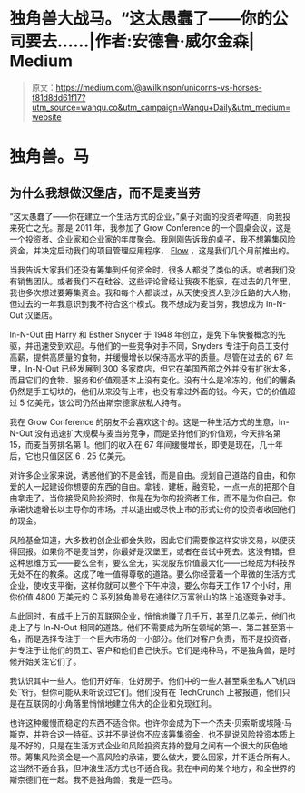 # 独角兽大战马。“这太愚蠢了——你的公司要去……|作者:安德鲁·威尔金森| Medium

> 原文：<https://medium.com/@awilkinson/unicorns-vs-horses-f81d8dd61f17?utm_source=wanqu.co&utm_campaign=Wanqu+Daily&utm_medium=website>

# 独角兽。马

## 为什么我想做汉堡店，而不是麦当劳

“这太愚蠢了——你在建立一个生活方式的企业，”桌子对面的投资者啐道，向我投来死亡之光。那是 2011 年，我参加了 Grow Conference 的一个圆桌会议，这是一个投资者、企业家和企业家的年度聚会。我刚刚告诉我的桌子，我不想筹集风险资金，并决定启动我们的项目管理应用程序， [Flow](http://www.getflow.com) ，这是我们几个月前推出的。

当我告诉大家我们还没有筹集到任何资金时，很多人都说了类似的话。或者我们没有销售团队。或者我们不在硅谷。这些评论曾经让我夜不能寐，在过去的几年里，我也多次想过要筹集资金。我和每个人都谈过，从天使投资人到沙丘路的大人物，但过去的一年我意识到我不符合这个模式。我不想成为麦当劳，我想成为 In-N-Out 汉堡店。

In-N-Out 由 Harry 和 Esther Snyder 于 1948 年创立，是免下车快餐概念的先驱，并迅速受到欢迎。与他们的一些竞争对手不同，Snyders 专注于向员工支付高薪，提供高质量的食物，并缓慢增长以保持高水平的质量。尽管在过去的 67 年里，In-N-Out 已经发展到 300 多家商店，但它在美国西部之外并没有扩张太多，而且它们的食物、服务和价值观基本上没有变化。没有什么是冷冻的，他们的薯条仍然是手工切块的，他们从来没有上市，也没有拿过外面的钱。今天，它的价值超过 5 亿美元，该公司仍然由斯奈德家族私人持有。

我在 Grow Conference 的朋友不会喜欢这个的。这是一种生活方式的生意，In-N-Out 没有迅速扩大规模与麦当劳竞争，而是坚持他们的价值观，今天排名第 15，而麦当劳排名第 1。他们的收入在 67 年间缓慢增长，即使是现在，几十年后，它也只值区区 6 . 25 亿美元。

对许多企业家来说，诱惑他们的不是金钱，而是自由。规划自己道路的自由，和你爱的人一起建设你想要的东西的自由。拿钱，建板，融资轮，一点一点的把那个自由拿走了。当你接受风险投资时，你是在为你的投资者工作，而不是为你自己。你承诺快速增长以主导你的市场，并以退出或尽快上市的形式让你的投资者收回他们的现金。

风险基金知道，大多数初创企业都会失败，因此它们需要像这样安排交易，以便获得回报。如果你不是麦当劳，你最好是汉堡王，或者在尝试中死去。这没有错，但这种思维方式——要么全有，要么全无，实现股东价值最大化——已经成为科技界无处不在的教条。这成了唯一值得尊敬的道路。要么你经营着一个卑微的生活方式企业，使收支平衡，这样你就可以整个下午冲浪，要么你每天工作 17 个小时，用你价值 4800 万美元的 C 系列独角兽号在通往亿万富翁山的路上追逐竞争对手。

与此同时，有成千上万的互联网企业，悄悄地赚了几千万，甚至几亿美元，他们也走上了与 In-N-Out 相同的道路。他们不需要成为所在领域的第一、第二甚至第十名，而是选择专注于一个巨大市场的一小部分。他们对客户负责，而不是投资者，并专注于让他们的员工、客户和他们自己快乐。它们是纯种马，不是独角兽，是时候开始关注它们了。

我认识其中一些人。他们开好车，住好房子。他们中的一些人甚至乘坐私人飞机四处飞行。但你可能从未听说过它们。他们没有在 TechCrunch 上被报道，他们只是在互联网的小角落里悄悄地建立伟大的企业和兑现红利。

也许这种缓慢而稳定的东西不适合你。也许你会成为下一个杰夫·贝索斯或埃隆·马斯克，并符合这一特征。这并不是说你不应该筹集资金，也不是说风险投资本质上是不好的，只是在生活方式企业和风险投资支持的登月之间有一个很大的灰色地带。筹集风险资金是一个高风险的承诺，要么做大，要么回家，并不适合所有人。这当然不适合我，但冲浪生活方式也不适合我。我在中间的某个地方，和全世界的斯奈德们在一起。我不是独角兽，我是一匹马。
